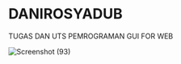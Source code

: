 # DANIROSYADUB
TUGAS DAN UTS PEMROGRAMAN GUI FOR WEB

![Screenshot (93)](https://user-images.githubusercontent.com/49507523/77023284-6ce6f700-69be-11ea-91ba-6bfbc5b2fa44.png)
